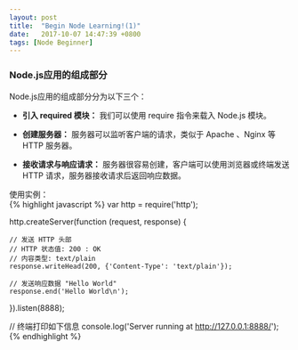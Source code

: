 ```yaml
---
layout: post
title:  "Begin Node Learning!(1)"
date:   2017-10-07 14:47:39 +0800
tags: [Node Beginner]
---
```

### Node.js应用的组成部分
Node.js应用的组成部分分为以下三个：
* **引入 required 模块：** 我们可以使用 require 指令来载入 Node.js 模块。  

* **创建服务器：** 服务器可以监听客户端的请求，类似于 Apache 、Nginx 等 HTTP 服务器。

* **接收请求与响应请求：** 服务器很容易创建，客户端可以使用浏览器或终端发送 HTTP 请求，服务器接收请求后返回响应数据。

使用实例：  
{% highlight javascript %}
var http = require('http');

http.createServer(function (request, response) {

    // 发送 HTTP 头部
    // HTTP 状态值: 200 : OK
    // 内容类型: text/plain
    response.writeHead(200, {'Content-Type': 'text/plain'});

    // 发送响应数据 "Hello World"
    response.end('Hello World\n');
}).listen(8888);

// 终端打印如下信息
console.log('Server running at http://127.0.0.1:8888/');
{% endhighlight %}
